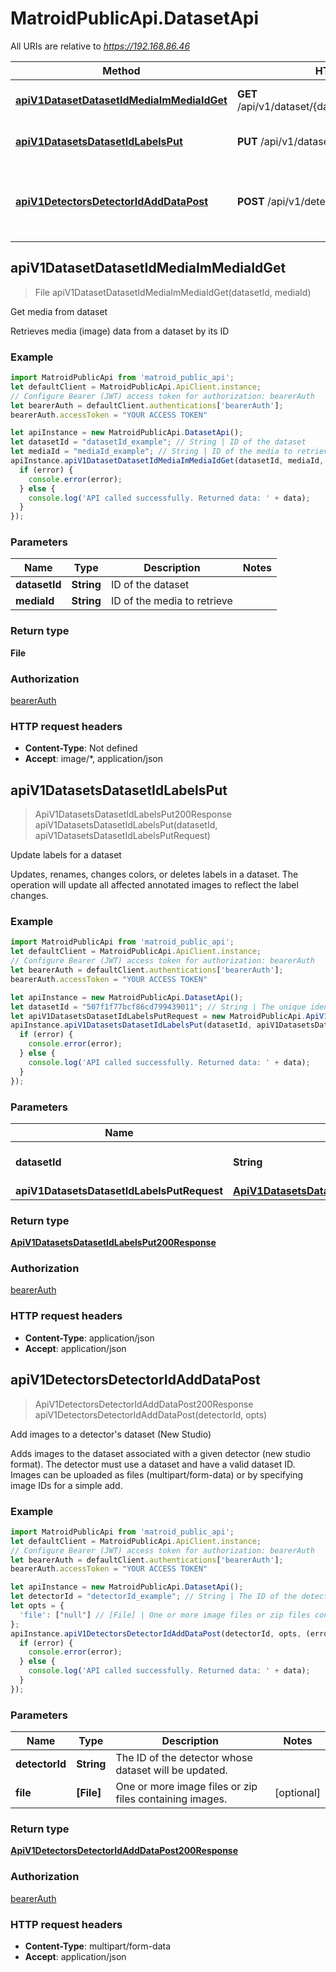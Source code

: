 # MatroidPublicApi.DatasetApi

All URIs are relative to *https://192.168.86.46*

Method | HTTP request | Description
------------- | ------------- | -------------
[**apiV1DatasetDatasetIdMediaImMediaIdGet**](DatasetApi.md#apiV1DatasetDatasetIdMediaImMediaIdGet) | **GET** /api/v1/dataset/{datasetId}/media/im/{mediaId} | Get media from dataset
[**apiV1DatasetsDatasetIdLabelsPut**](DatasetApi.md#apiV1DatasetsDatasetIdLabelsPut) | **PUT** /api/v1/datasets/{datasetId}/labels | Update labels for a dataset
[**apiV1DetectorsDetectorIdAddDataPost**](DatasetApi.md#apiV1DetectorsDetectorIdAddDataPost) | **POST** /api/v1/detectors/{detectorId}/add-data | Add images to a detector&#39;s dataset (New Studio)



## apiV1DatasetDatasetIdMediaImMediaIdGet

> File apiV1DatasetDatasetIdMediaImMediaIdGet(datasetId, mediaId)

Get media from dataset

Retrieves media (image) data from a dataset by its ID

### Example

```javascript
import MatroidPublicApi from 'matroid_public_api';
let defaultClient = MatroidPublicApi.ApiClient.instance;
// Configure Bearer (JWT) access token for authorization: bearerAuth
let bearerAuth = defaultClient.authentications['bearerAuth'];
bearerAuth.accessToken = "YOUR ACCESS TOKEN"

let apiInstance = new MatroidPublicApi.DatasetApi();
let datasetId = "datasetId_example"; // String | ID of the dataset
let mediaId = "mediaId_example"; // String | ID of the media to retrieve
apiInstance.apiV1DatasetDatasetIdMediaImMediaIdGet(datasetId, mediaId, (error, data, response) => {
  if (error) {
    console.error(error);
  } else {
    console.log('API called successfully. Returned data: ' + data);
  }
});
```

### Parameters


Name | Type | Description  | Notes
------------- | ------------- | ------------- | -------------
 **datasetId** | **String**| ID of the dataset | 
 **mediaId** | **String**| ID of the media to retrieve | 

### Return type

**File**

### Authorization

[bearerAuth](../README.md#bearerAuth)

### HTTP request headers

- **Content-Type**: Not defined
- **Accept**: image/*, application/json


## apiV1DatasetsDatasetIdLabelsPut

> ApiV1DatasetsDatasetIdLabelsPut200Response apiV1DatasetsDatasetIdLabelsPut(datasetId, apiV1DatasetsDatasetIdLabelsPutRequest)

Update labels for a dataset

Updates, renames, changes colors, or deletes labels in a dataset. The operation will update all affected annotated images to reflect the label changes. 

### Example

```javascript
import MatroidPublicApi from 'matroid_public_api';
let defaultClient = MatroidPublicApi.ApiClient.instance;
// Configure Bearer (JWT) access token for authorization: bearerAuth
let bearerAuth = defaultClient.authentications['bearerAuth'];
bearerAuth.accessToken = "YOUR ACCESS TOKEN"

let apiInstance = new MatroidPublicApi.DatasetApi();
let datasetId = "507f1f77bcf86cd799439011"; // String | The unique identifier of the dataset
let apiV1DatasetsDatasetIdLabelsPutRequest = new MatroidPublicApi.ApiV1DatasetsDatasetIdLabelsPutRequest(); // ApiV1DatasetsDatasetIdLabelsPutRequest | 
apiInstance.apiV1DatasetsDatasetIdLabelsPut(datasetId, apiV1DatasetsDatasetIdLabelsPutRequest, (error, data, response) => {
  if (error) {
    console.error(error);
  } else {
    console.log('API called successfully. Returned data: ' + data);
  }
});
```

### Parameters


Name | Type | Description  | Notes
------------- | ------------- | ------------- | -------------
 **datasetId** | **String**| The unique identifier of the dataset | 
 **apiV1DatasetsDatasetIdLabelsPutRequest** | [**ApiV1DatasetsDatasetIdLabelsPutRequest**](ApiV1DatasetsDatasetIdLabelsPutRequest.md)|  | 

### Return type

[**ApiV1DatasetsDatasetIdLabelsPut200Response**](ApiV1DatasetsDatasetIdLabelsPut200Response.md)

### Authorization

[bearerAuth](../README.md#bearerAuth)

### HTTP request headers

- **Content-Type**: application/json
- **Accept**: application/json


## apiV1DetectorsDetectorIdAddDataPost

> ApiV1DetectorsDetectorIdAddDataPost200Response apiV1DetectorsDetectorIdAddDataPost(detectorId, opts)

Add images to a detector&#39;s dataset (New Studio)

Adds images to the dataset associated with a given detector (new studio format). The detector must use a dataset and have a valid dataset ID. Images can be uploaded as files (multipart/form-data) or by specifying image IDs for a simple add.

### Example

```javascript
import MatroidPublicApi from 'matroid_public_api';
let defaultClient = MatroidPublicApi.ApiClient.instance;
// Configure Bearer (JWT) access token for authorization: bearerAuth
let bearerAuth = defaultClient.authentications['bearerAuth'];
bearerAuth.accessToken = "YOUR ACCESS TOKEN"

let apiInstance = new MatroidPublicApi.DatasetApi();
let detectorId = "detectorId_example"; // String | The ID of the detector whose dataset will be updated.
let opts = {
  'file': ["null"] // [File] | One or more image files or zip files containing images.
};
apiInstance.apiV1DetectorsDetectorIdAddDataPost(detectorId, opts, (error, data, response) => {
  if (error) {
    console.error(error);
  } else {
    console.log('API called successfully. Returned data: ' + data);
  }
});
```

### Parameters


Name | Type | Description  | Notes
------------- | ------------- | ------------- | -------------
 **detectorId** | **String**| The ID of the detector whose dataset will be updated. | 
 **file** | **[File]**| One or more image files or zip files containing images. | [optional] 

### Return type

[**ApiV1DetectorsDetectorIdAddDataPost200Response**](ApiV1DetectorsDetectorIdAddDataPost200Response.md)

### Authorization

[bearerAuth](../README.md#bearerAuth)

### HTTP request headers

- **Content-Type**: multipart/form-data
- **Accept**: application/json

